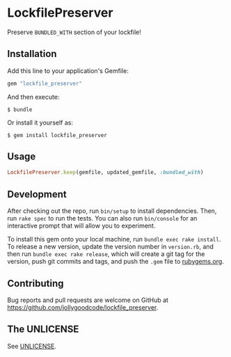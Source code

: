 # LockfilePreserver

Preserve `BUNDLED_WITH` section of your lockfile!

## Installation

Add this line to your application's Gemfile:

```ruby
gem "lockfile_preserver"
```

And then execute:

    $ bundle

Or install it yourself as:

    $ gem install lockfile_preserver

## Usage

```ruby
LockfilePreserver.keep(gemfile, updated_gemfile, :bundled_with)
```

## Development

After checking out the repo, run `bin/setup` to install dependencies. Then, run `rake spec` to run the tests. You can also run `bin/console` for an interactive prompt that will allow you to experiment.

To install this gem onto your local machine, run `bundle exec rake install`. To release a new version, update the version number in `version.rb`, and then run `bundle exec rake release`, which will create a git tag for the version, push git commits and tags, and push the `.gem` file to [rubygems.org](https://rubygems.org).

## Contributing

Bug reports and pull requests are welcome on GitHub at https://github.com/jollygoodcode/lockfile_preserver.

## The UNLICENSE

See [UNLICENSE](/UNLICENSE).
